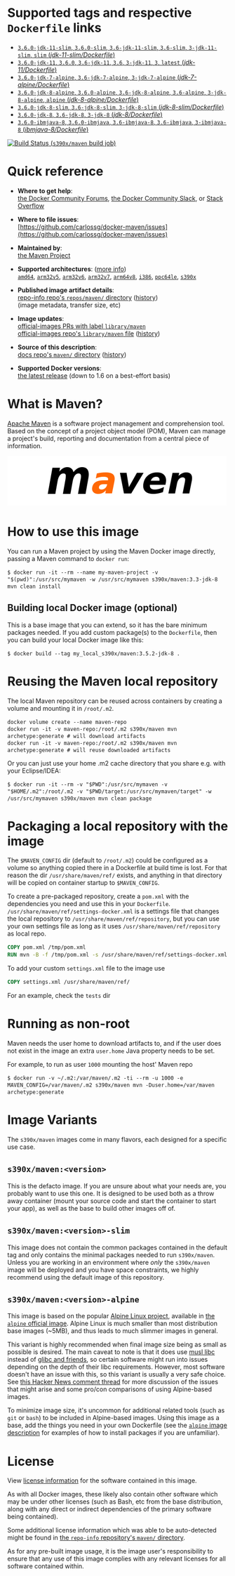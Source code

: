 <!--

********************************************************************************

WARNING:

    DO NOT EDIT "maven/README.md"

    IT IS AUTO-GENERATED

    (from the other files in "maven/" combined with a set of templates)

********************************************************************************

-->

# Supported tags and respective `Dockerfile` links

-	[`3.6.0-jdk-11-slim`, `3.6.0-slim`, `3.6-jdk-11-slim`, `3.6-slim`, `3-jdk-11-slim`, `slim` (*jdk-11-slim/Dockerfile*)](https://github.com/carlossg/docker-maven/blob/05f4802aa5c253dcf75fe967c6f45b3fb1e2f26e/jdk-11-slim/Dockerfile)
-	[`3.6.0-jdk-11`, `3.6.0`, `3.6-jdk-11`, `3.6`, `3-jdk-11`, `3`, `latest` (*jdk-11/Dockerfile*)](https://github.com/carlossg/docker-maven/blob/05f4802aa5c253dcf75fe967c6f45b3fb1e2f26e/jdk-11/Dockerfile)
-	[`3.6.0-jdk-7-alpine`, `3.6-jdk-7-alpine`, `3-jdk-7-alpine` (*jdk-7-alpine/Dockerfile*)](https://github.com/carlossg/docker-maven/blob/05f4802aa5c253dcf75fe967c6f45b3fb1e2f26e/jdk-7-alpine/Dockerfile)
-	[`3.6.0-jdk-8-alpine`, `3.6.0-alpine`, `3.6-jdk-8-alpine`, `3.6-alpine`, `3-jdk-8-alpine`, `alpine` (*jdk-8-alpine/Dockerfile*)](https://github.com/carlossg/docker-maven/blob/05f4802aa5c253dcf75fe967c6f45b3fb1e2f26e/jdk-8-alpine/Dockerfile)
-	[`3.6.0-jdk-8-slim`, `3.6-jdk-8-slim`, `3-jdk-8-slim` (*jdk-8-slim/Dockerfile*)](https://github.com/carlossg/docker-maven/blob/05f4802aa5c253dcf75fe967c6f45b3fb1e2f26e/jdk-8-slim/Dockerfile)
-	[`3.6.0-jdk-8`, `3.6-jdk-8`, `3-jdk-8` (*jdk-8/Dockerfile*)](https://github.com/carlossg/docker-maven/blob/05f4802aa5c253dcf75fe967c6f45b3fb1e2f26e/jdk-8/Dockerfile)
-	[`3.6.0-ibmjava-8`, `3.6.0-ibmjava`, `3.6-ibmjava-8`, `3.6-ibmjava`, `3-ibmjava-8` (*ibmjava-8/Dockerfile*)](https://github.com/carlossg/docker-maven/blob/05f4802aa5c253dcf75fe967c6f45b3fb1e2f26e/ibmjava-8/Dockerfile)

[![Build Status](https://doi-janky.infosiftr.net/job/multiarch/job/s390x/job/maven/badge/icon) (`s390x/maven` build job)](https://doi-janky.infosiftr.net/job/multiarch/job/s390x/job/maven/)

# Quick reference

-	**Where to get help**:  
	[the Docker Community Forums](https://forums.docker.com/), [the Docker Community Slack](https://blog.docker.com/2016/11/introducing-docker-community-directory-docker-community-slack/), or [Stack Overflow](https://stackoverflow.com/search?tab=newest&q=docker)

-	**Where to file issues**:  
	[https://github.com/carlossg/docker-maven/issues](https://github.com/carlossg/docker-maven/issues)

-	**Maintained by**:  
	[the Maven Project](https://github.com/carlossg/docker-maven)

-	**Supported architectures**: ([more info](https://github.com/docker-library/official-images#architectures-other-than-amd64))  
	[`amd64`](https://hub.docker.com/r/amd64/maven/), [`arm32v5`](https://hub.docker.com/r/arm32v5/maven/), [`arm32v6`](https://hub.docker.com/r/arm32v6/maven/), [`arm32v7`](https://hub.docker.com/r/arm32v7/maven/), [`arm64v8`](https://hub.docker.com/r/arm64v8/maven/), [`i386`](https://hub.docker.com/r/i386/maven/), [`ppc64le`](https://hub.docker.com/r/ppc64le/maven/), [`s390x`](https://hub.docker.com/r/s390x/maven/)

-	**Published image artifact details**:  
	[repo-info repo's `repos/maven/` directory](https://github.com/docker-library/repo-info/blob/master/repos/maven) ([history](https://github.com/docker-library/repo-info/commits/master/repos/maven))  
	(image metadata, transfer size, etc)

-	**Image updates**:  
	[official-images PRs with label `library/maven`](https://github.com/docker-library/official-images/pulls?q=label%3Alibrary%2Fmaven)  
	[official-images repo's `library/maven` file](https://github.com/docker-library/official-images/blob/master/library/maven) ([history](https://github.com/docker-library/official-images/commits/master/library/maven))

-	**Source of this description**:  
	[docs repo's `maven/` directory](https://github.com/docker-library/docs/tree/master/maven) ([history](https://github.com/docker-library/docs/commits/master/maven))

-	**Supported Docker versions**:  
	[the latest release](https://github.com/docker/docker-ce/releases/latest) (down to 1.6 on a best-effort basis)

# What is Maven?

[Apache Maven](http://maven.apache.org) is a software project management and comprehension tool. Based on the concept of a project object model (POM), Maven can manage a project's build, reporting and documentation from a central piece of information.

![logo](https://raw.githubusercontent.com/docker-library/docs/e2782b8942c1af41419536078c8d0176665a005d/maven/logo.png)

# How to use this image

You can run a Maven project by using the Maven Docker image directly, passing a Maven command to `docker run`:

```console
$ docker run -it --rm --name my-maven-project -v "$(pwd)":/usr/src/mymaven -w /usr/src/mymaven s390x/maven:3.3-jdk-8 mvn clean install
```

## Building local Docker image (optional)

This is a base image that you can extend, so it has the bare minimum packages needed. If you add custom package(s) to the `Dockerfile`, then you can build your local Docker image like this:

```console
$ docker build --tag my_local_s390x/maven:3.5.2-jdk-8 .
```

# Reusing the Maven local repository

The local Maven repository can be reused across containers by creating a volume and mounting it in `/root/.m2`.

	docker volume create --name maven-repo
	docker run -it -v maven-repo:/root/.m2 s390x/maven mvn archetype:generate # will download artifacts
	docker run -it -v maven-repo:/root/.m2 s390x/maven mvn archetype:generate # will reuse downloaded artifacts

Or you can just use your home .m2 cache directory that you share e.g. with your Eclipse/IDEA:

```console
$ docker run -it --rm -v "$PWD":/usr/src/mymaven -v "$HOME/.m2":/root/.m2 -v "$PWD/target:/usr/src/mymaven/target" -w /usr/src/mymaven s390x/maven mvn clean package  
```

# Packaging a local repository with the image

The `$MAVEN_CONFIG` dir (default to `/root/.m2`) could be configured as a volume so anything copied there in a Dockerfile at build time is lost. For that reason the dir `/usr/share/maven/ref/` exists, and anything in that directory will be copied on container startup to `$MAVEN_CONFIG`.

To create a pre-packaged repository, create a `pom.xml` with the dependencies you need and use this in your `Dockerfile`. `/usr/share/maven/ref/settings-docker.xml` is a settings file that changes the local repository to `/usr/share/maven/ref/repository`, but you can use your own settings file as long as it uses `/usr/share/maven/ref/repository` as local repo.

```dockerfile
COPY pom.xml /tmp/pom.xml
RUN mvn -B -f /tmp/pom.xml -s /usr/share/maven/ref/settings-docker.xml dependency:resolve
```

To add your custom `settings.xml` file to the image use

```dockerfile
COPY settings.xml /usr/share/maven/ref/
```

For an example, check the `tests` dir

# Running as non-root

Maven needs the user home to download artifacts to, and if the user does not exist in the image an extra `user.home` Java property needs to be set.

For example, to run as user `1000` mounting the host' Maven repo

```console
$ docker run -v ~/.m2:/var/maven/.m2 -ti --rm -u 1000 -e MAVEN_CONFIG=/var/maven/.m2 s390x/maven mvn -Duser.home=/var/maven archetype:generate
```

# Image Variants

The `s390x/maven` images come in many flavors, each designed for a specific use case.

## `s390x/maven:<version>`

This is the defacto image. If you are unsure about what your needs are, you probably want to use this one. It is designed to be used both as a throw away container (mount your source code and start the container to start your app), as well as the base to build other images off of.

## `s390x/maven:<version>-slim`

This image does not contain the common packages contained in the default tag and only contains the minimal packages needed to run `s390x/maven`. Unless you are working in an environment where *only* the `s390x/maven` image will be deployed and you have space constraints, we highly recommend using the default image of this repository.

## `s390x/maven:<version>-alpine`

This image is based on the popular [Alpine Linux project](http://alpinelinux.org), available in [the `alpine` official image](https://hub.docker.com/_/alpine). Alpine Linux is much smaller than most distribution base images (~5MB), and thus leads to much slimmer images in general.

This variant is highly recommended when final image size being as small as possible is desired. The main caveat to note is that it does use [musl libc](http://www.musl-libc.org) instead of [glibc and friends](http://www.etalabs.net/compare_libcs.html), so certain software might run into issues depending on the depth of their libc requirements. However, most software doesn't have an issue with this, so this variant is usually a very safe choice. See [this Hacker News comment thread](https://news.ycombinator.com/item?id=10782897) for more discussion of the issues that might arise and some pro/con comparisons of using Alpine-based images.

To minimize image size, it's uncommon for additional related tools (such as `git` or `bash`) to be included in Alpine-based images. Using this image as a base, add the things you need in your own Dockerfile (see the [`alpine` image description](https://hub.docker.com/_/alpine/) for examples of how to install packages if you are unfamiliar).

# License

View [license information](https://www.apache.org/licenses/) for the software contained in this image.

As with all Docker images, these likely also contain other software which may be under other licenses (such as Bash, etc from the base distribution, along with any direct or indirect dependencies of the primary software being contained).

Some additional license information which was able to be auto-detected might be found in [the `repo-info` repository's `maven/` directory](https://github.com/docker-library/repo-info/tree/master/repos/maven).

As for any pre-built image usage, it is the image user's responsibility to ensure that any use of this image complies with any relevant licenses for all software contained within.
